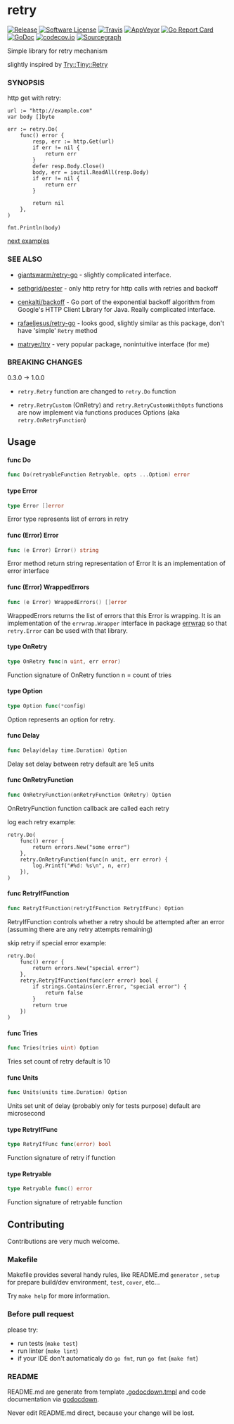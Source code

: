 # retry

[![Release](https://img.shields.io/github/release/avast/retry-go.svg?style=flat-square)](https://github.com/avast/retry-go/releases/latest)
[![Software License](https://img.shields.io/badge/license-MIT-brightgreen.svg?style=flat-square)](LICENSE.md)
[![Travis](https://img.shields.io/travis/avast/retry-go.svg?style=flat-square)](https://travis-ci.org/avast/retry-go)
[![AppVeyor](https://ci.appveyor.com/api/projects/status/fieg9gon3qlq0a9a?svg=true)](https://ci.appveyor.com/project/JaSei/retry-go)
[![Go Report Card](https://goreportcard.com/badge/github.com/avast/retry-go?style=flat-square)](https://goreportcard.com/report/github.com/avast/retry-go)
[![GoDoc](https://godoc.org/github.com/avast/retry-go?status.svg&style=flat-square)](http://godoc.org/github.com/avast/retry-go)
[![codecov.io](https://codecov.io/github/avast/retry-go/coverage.svg?branch=master)](https://codecov.io/github/avast/retry-go?branch=master)
[![Sourcegraph](https://sourcegraph.com/github.com/avast/retry-go/-/badge.svg)](https://sourcegraph.com/github.com/avast/retry-go?badge)

Simple library for retry mechanism

slightly inspired by
[Try::Tiny::Retry](https://metacpan.org/pod/Try::Tiny::Retry)


### SYNOPSIS

http get with retry:

    url := "http://example.com"
    var body []byte

    err := retry.Do(
    	func() error {
    		resp, err := http.Get(url)
    		if err != nil {
    			return err
    		}
    		defer resp.Body.Close()
    		body, err = ioutil.ReadAll(resp.Body)
    		if err != nil {
    			return err
    		}

    		return nil
    	},
    )

    fmt.Println(body)

[next examples](https://github.com/avast/retry-go/examples)


### SEE ALSO

* [giantswarm/retry-go](https://github.com/giantswarm/retry-go) - slightly
complicated interface.

* [sethgrid/pester](https://github.com/sethgrid/pester) - only http retry for
http calls with retries and backoff

* [cenkalti/backoff](https://github.com/cenkalti/backoff) - Go port of the
exponential backoff algorithm from Google's HTTP Client Library for Java. Really
complicated interface.

* [rafaeljesus/retry-go](https://github.com/rafaeljesus/retry-go) - looks good,
slightly similar as this package, don't have 'simple' `Retry` method

* [matryer/try](https://github.com/matryer/try) - very popular package,
nonintuitive interface (for me)


### BREAKING CHANGES

0.3.0 -> 1.0.0

* `retry.Retry` function are changed to `retry.Do` function

* `retry.RetryCustom` (OnRetry) and `retry.RetryCustomWithOpts` functions are
now implement via functions produces Options (aka `retry.OnRetryFunction`)

## Usage

#### func  Do

```go
func Do(retryableFunction Retryable, opts ...Option) error
```

#### type Error

```go
type Error []error
```

Error type represents list of errors in retry

#### func (Error) Error

```go
func (e Error) Error() string
```
Error method return string representation of Error It is an implementation of
error interface

#### func (Error) WrappedErrors

```go
func (e Error) WrappedErrors() []error
```
WrappedErrors returns the list of errors that this Error is wrapping. It is an
implementation of the `errwrap.Wrapper` interface in package
[errwrap](https://github.com/hashicorp/errwrap) so that `retry.Error` can be
used with that library.

#### type OnRetry

```go
type OnRetry func(n uint, err error)
```

Function signature of OnRetry function n = count of tries

#### type Option

```go
type Option func(*config)
```

Option represents an option for retry.

#### func  Delay

```go
func Delay(delay time.Duration) Option
```
Delay set delay between retry default are 1e5 units

#### func  OnRetryFunction

```go
func OnRetryFunction(onRetryFunction OnRetry) Option
```
OnRetryFunction function callback are called each retry

log each retry example:

    retry.Do(
    	func() error {
    		return errors.New("some error")
    	},
    	retry.OnRetryFunction(func(n unit, err error) {
    		log.Printf("#%d: %s\n", n, err)
    	}),
    )

#### func  RetryIfFunction

```go
func RetryIfFunction(retryIfFunction RetryIfFunc) Option
```
RetryIfFunction controls whether a retry should be attempted after an error
(assuming there are any retry attempts remaining)

skip retry if special error example:

    retry.Do(
    	func() error {
    		return errors.New("special error")
    	},
    	retry.RetryIfFunction(func(err error) bool {
    		if strings.Contains(err.Error, "special error") {
    			return false
    		}
    		return true
    	})
    )

#### func  Tries

```go
func Tries(tries uint) Option
```
Tries set count of retry default is 10

#### func  Units

```go
func Units(units time.Duration) Option
```
Units set unit of delay (probably only for tests purpose) default are
microsecond

#### type RetryIfFunc

```go
type RetryIfFunc func(error) bool
```

Function signature of retry if function

#### type Retryable

```go
type Retryable func() error
```

Function signature of retryable function

## Contributing

Contributions are very much welcome.

### Makefile

Makefile provides several handy rules, like README.md `generator` , `setup` for prepare build/dev environment, `test`, `cover`, etc...

Try `make help` for more information.

### Before pull request

please try:
* run tests (`make test`)
* run linter (`make lint`)
* if your IDE don't automaticaly do `go fmt`, run `go fmt` (`make fmt`)

### README

README.md are generate from template [.godocdown.tmpl](.godocdown.tmpl) and code documentation via [godocdown](https://github.com/robertkrimen/godocdown).

Never edit README.md direct, because your change will be lost.
